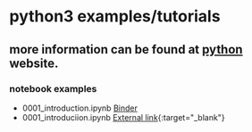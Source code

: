 # python3 examples/tutorials

## more information can be found at [python](https://python.org) website.

### notebook examples 

* 0001_introduction.ipynb <a href="https://mybinder.org/v2/gh/thesheff17/pythonexamples/master?filepath=src%2F0001_introduction.ipynb" target="blank">Binder</a>
* 0001_introduciion.ipynb [External link](https://mybinder.org/v2/gh/thesheff17/pythonexamples/master?filepath=src%2F0001_introduction.ipynb){:target="_blank"}

